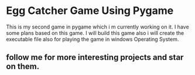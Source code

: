 # Egg Catcher Game Using Pygame

<p align="left">This is my second game in pygame which i m currently working on it. I have some plans based on this game. I will build this game also i will create the executable file also for playing the game in windows Operating System.</p>

## follow me for more interesting projects and star on them.